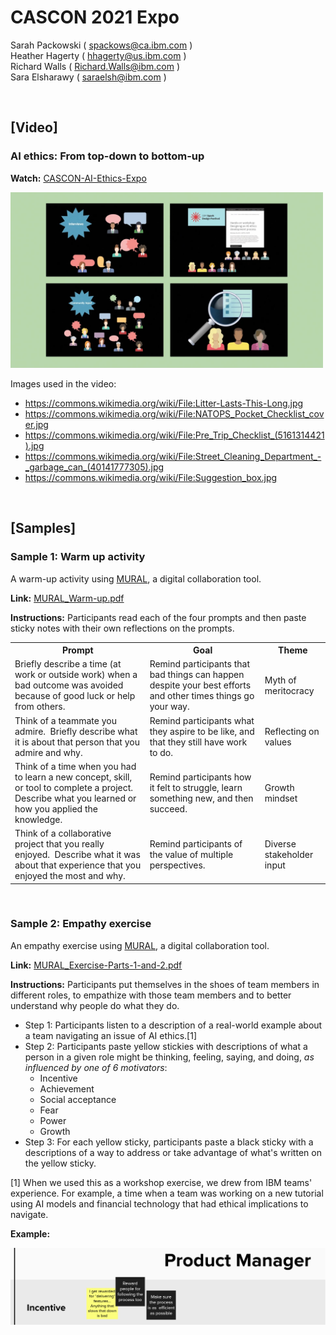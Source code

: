 # CASCON 2021 Expo
Sarah Packowski ( spackows@ca.ibm.com )<br/>
Heather Hagerty ( hhagerty@us.ibm.com )<br/>
Richard Walls ( Richard.Walls@ibm.com )<br/>
Sara Elsharawy ( saraelsh@ibm.com )

<p>&nbsp;</p>


## [Video] 

### AI ethics: From top-down to bottom-up

**Watch:** [CASCON-AI-Ethics-Expo](https://raw.githubusercontent.com/spackows/CASCON-2021_AI_ethics/main/CASCON-AI-Ethics-Expo.mp4)

<img src="CASCON-AI-Ethics-Expo-frame.png" alt="Screen shot" width="500"/>

Images used in the video:
- https://commons.wikimedia.org/wiki/File:Litter-Lasts-This-Long.jpg
- https://commons.wikimedia.org/wiki/File:NATOPS_Pocket_Checklist_cover.jpg
- https://commons.wikimedia.org/wiki/File:Pre_Trip_Checklist_(5161314421).jpg
- https://commons.wikimedia.org/wiki/File:Street_Cleaning_Department_-_garbage_can_(40141777305).jpg
- https://commons.wikimedia.org/wiki/File:Suggestion_box.jpg

<p>&nbsp;</p>


## [Samples]

### Sample 1: Warm up activity
A warm-up activity using <a href="https://www.mural.co">MURAL</a>, a digital collaboration tool.

**Link:** [MURAL_Warm-up.pdf](https://github.com/spackows/CASCON-2021_AI_ethics/blob/main/MURAL_Warm-up.pdf)

**Instructions:** Participants read each of the four prompts and then paste sticky notes with their own reflections on the prompts.

<table>
<tr><th>Prompt</th><th>Goal</th><th>Theme</th></tr>
<tr>
<td>Briefly describe a time (at work or outside work) when a bad outcome was avoided because of good luck or help from others.</td>
<td>Remind participants that bad things can happen despite your best efforts and other times things go your way.</td>
<td>Myth of meritocracy</td>
</tr>
<tr>
<td>Think of a teammate you admire.  Briefly describe what it is about that person that you admire and why.</td>
<td>Remind participants what they aspire to be like, and that they still have work to do.</td>
<td>Reflecting on values</td>
</tr>
<tr>
<td>Think of a time when you had to learn a new concept, skill, or tool to complete a project. Describe what you learned or how you applied the knowledge.</td>
<td>Remind participants how it felt to struggle, learn something new, and then succeed.</td>
<td>Growth mindset</td>
</tr>
<tr>
<td>Think of a collaborative project that you really enjoyed.  Describe what it was about that experience that you enjoyed the most and why.</td>
<td>Remind participants of the value of multiple perspectives.</td>
<td>Diverse stakeholder input</td>
</tr>
</table>

<p>&nbsp;</p>


### Sample 2: Empathy exercise
An empathy exercise using <a href="https://www.mural.co">MURAL</a>, a digital collaboration tool.

**Link:** [MURAL_Exercise-Parts-1-and-2.pdf](https://github.com/spackows/CASCON-2021_AI_ethics/blob/main/MURAL_Exercise-Parts-1-and-2.pdf)

**Instructions:** Participants put themselves in the shoes of team members in different roles, to empathize with those team members and to better understand why people do what they do.

- Step 1: Participants listen to a description of a real-world example about a team navigating an issue of AI ethics.[1]
- Step 2: Participants paste yellow stickies with descriptions of what a person in a given role might be thinking, feeling, saying, and doing, _as influenced by one of 6 motivators_:
    - Incentive
    - Achievement
    - Social acceptance
    - Fear
    - Power
    - Growth
- Step 3: For each yellow sticky, participants paste a black sticky with a descriptions of a way to address or take advantage of what's written on the yellow sticky.

[1] When we used this as a workshop exercise, we drew from IBM teams' experience.  For example, a time when a team was working on a new tutorial using AI models and financial technology that had ethical implications to navigate.

**Example:**

<img src="sticky-example.png" alt="Example stickies" width="600"/>

<p>&nbsp;</p>




